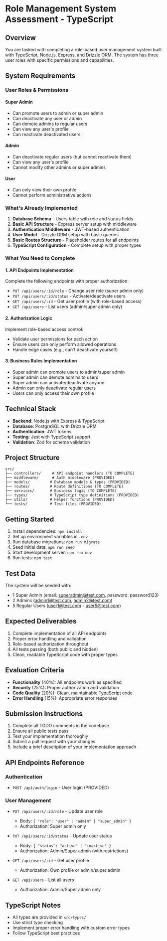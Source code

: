 # Role Management System Assessment - TypeScript

## Overview
You are tasked with completing a role-based user management system built with TypeScript, Node.js, Express, and Drizzle ORM. The system has three user roles with specific permissions and capabilities.

## System Requirements

### User Roles & Permissions

#### Super Admin
- Can promote users to admin or super admin
- Can deactivate any user or admin
- Can demote admins to regular users
- Can view any user's profile
- Can reactivate deactivated users

#### Admin
- Can deactivate regular users (but cannot reactivate them)
- Can view any user's profile
- Cannot modify other admins or super admins

#### User
- Can only view their own profile
- Cannot perform administrative actions

### What's Already Implemented

1. **Database Schema** - Users table with role and status fields
2. **Basic API Structure** - Express server setup with middleware
3. **Authentication Middleware** - JWT-based authentication
4. **User Model** - Drizzle ORM setup with basic queries
5. **Basic Routes Structure** - Placeholder routes for all endpoints
6. **TypeScript Configuration** - Complete setup with proper types

### What You Need to Complete

#### 1. API Endpoints Implementation
Complete the following endpoints with proper authorization:

- `PUT /api/users/:id/role` - Change user role (super admin only)
- `PUT /api/users/:id/status` - Activate/deactivate users
- `GET /api/users/:id` - Get user profile (with role-based access)
- `GET /api/users` - List users (admin/super admin only)

#### 2. Authorization Logic
Implement role-based access control:
- Validate user permissions for each action
- Ensure users can only perform allowed operations
- Handle edge cases (e.g., can't deactivate yourself)

#### 3. Business Rules Implementation
- Super admin can promote users to admin/super admin
- Super admin can demote admins to users
- Super admin can activate/deactivate anyone
- Admin can only deactivate regular users
- Users can only access their own profile

## Technical Stack
- **Backend**: Node.js with Express & TypeScript
- **Database**: PostgreSQL with Drizzle ORM
- **Authentication**: JWT tokens
- **Testing**: Jest with TypeScript support
- **Validation**: Zod for schema validation

## Project Structure
```
src/
├── controllers/     # API endpoint handlers (TO COMPLETE)
├── middleware/      # Auth middleware (PROVIDED)
├── models/         # Database models & types (PROVIDED)
├── routes/         # Route definitions (TO COMPLETE)
├── services/       # Business logic (TO COMPLETE)
├── types/          # TypeScript type definitions (PROVIDED)
├── utils/          # Helper functions (PROVIDED)
└── tests/          # Test files (PROVIDED)
```

## Getting Started

1. Install dependencies: `npm install`
2. Set up environment variables in `.env`
3. Run database migrations: `npm run migrate`
4. Seed initial data: `npm run seed`
5. Start development server: `npm run dev`
6. Run tests: `npm test`

## Test Data
The system will be seeded with:
- 1 Super Admin (email: superadmin@test.com, password: password123)
- 2 Admins (admin1@test.com, admin2@test.com)
- 5 Regular Users (user1@test.com - user5@test.com)

## Expected Deliverables

1. Complete implementation of all API endpoints
2. Proper error handling and validation
3. Role-based authorization throughout
4. All tests passing (both public and hidden)
5. Clean, readable TypeScript code with proper types

## Evaluation Criteria

- **Functionality** (40%): All endpoints work as specified
- **Security** (25%): Proper authorization and validation
- **Code Quality** (20%): Clean, maintainable TypeScript code
- **Error Handling** (15%): Appropriate error responses

## Submission Instructions

1. Complete all TODO comments in the codebase
2. Ensure all public tests pass
3. Test your implementation thoroughly
4. Submit a pull request with your changes
5. Include a brief description of your implementation approach

## API Endpoints Reference

### Authentication
- `POST /api/auth/login` - User login (PROVIDED)

### User Management
- `PUT /api/users/:id/role` - Update user role
  - Body: `{ "role": "user" | "admin" | "super_admin" }`
  - Authorization: Super admin only

- `PUT /api/users/:id/status` - Update user status  
  - Body: `{ "status": "active" | "inactive" }`
  - Authorization: Admin/Super admin (with restrictions)

- `GET /api/users/:id` - Get user profile
  - Authorization: Own profile or admin/super admin

- `GET /api/users` - List all users
  - Authorization: Admin/Super admin only

## TypeScript Notes
- All types are provided in `src/types/`
- Use strict type checking
- Implement proper error handling with custom error types
- Follow TypeScript best practices